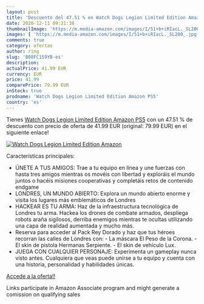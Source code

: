 ```yaml
---
layout: post
title: 'Descuento del 47.51 % en Watch Dogs Legion Limited Edition Amazon'
date: 2020-12-11 09:21:38
thumbnailImage: 'https://m.media-amazon.com/images/I/51+b+iRIacL._SL200_.jpg'
images: [ 'https://m.media-amazon.com/images/I/51+b+iRIacL._SL200_.jpg' ]
comments: true
category: ofertas
author: ring
slug: 'B08FC1S9YB-es'
description:
actualPrice: 41.99 EUR
currency: EUR
price: 41.99
comparePrice: 79.99 EUR
inStock: true
prodname: 'Watch Dogs Legion Limited Edition Amazon PS5'
country: 'es'
---
```


Tienes [Watch Dogs Legion Limited Edition Amazon PS5](https://www.amazon.es/dp/B08FC1S9YB/?tag=tolees-21) con un 47.51 % de descuento con precio de oferta de 41.99 EUR (original: 79.99 EUR) en el siguiente enlace!

[![Watch Dogs Legion Limited Edition Amazon](https://m.media-amazon.com/images/I/51+b+iRIacL._SL200_.jpg)](https://www.amazon.es/dp/B08FC1S9YB/?tag=tolees-21)

Características principales:

- ÚNETE A TUS AMIGOS: Trae a tu equipo en línea y une fuerzas con hasta tres amigos mientras os movéis con libertad y exploráis el mundo juntos o hacéis misiones cooperativas y completáis retos de contenido endgame
- LONDRES, UN MUNDO ABIERTO: Explora un mundo abierto enorme y visita los lugares más emblemáticos de Londres
- HACKEAR ES TU ARMA: Haz de la infraestructura tecnológica de Londres tu arma. Hackea los drones de combate armados, despliega robots araña sigilosos, derriba enemigos mientras te ocultas utilizando una capa de realidad aumentada y mucho más.
- Reserva para acceder al Pack Rey Dorado y haz que tus héroes recorran las calles de Londres con: - La máscara El Peso de la Corona. - El skin de pistola Hermanas Serpiente. - El skin de vehículo Lux.
- JUEGA CON CUALQUIER PERSONAJE: Experimenta un gameplay nunca visto antes. Cualquiera que veas puede unirse a tu equipo y cuenta con una historia, personalidad y habilidades únicas.

[Accede a la oferta!!](https://www.amazon.es/dp/B08FC1S9YB/?tag=tolees-21)

Links participate in Amazon Associate program and might generate a comission on qualifying sales



